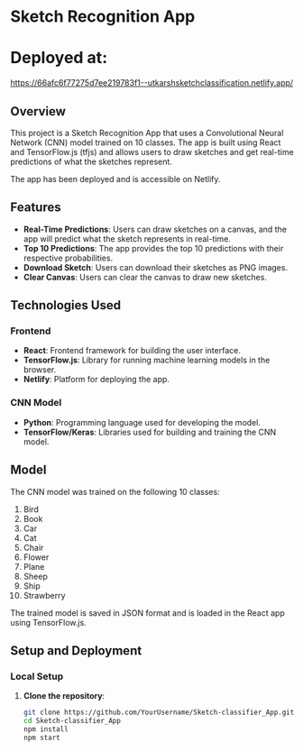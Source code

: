 # Sketch Recognition App


# Deployed at:
https://66afc6f77275d7ee219783f1--utkarshsketchclassification.netlify.app/


## Overview

This project is a Sketch Recognition App that uses a Convolutional Neural Network (CNN) model trained on 10 classes. The app is built using React and TensorFlow.js (tfjs) and allows users to draw sketches and get real-time predictions of what the sketches represent.

The app has been deployed and is accessible on Netlify.

## Features

- **Real-Time Predictions**: Users can draw sketches on a canvas, and the app will predict what the sketch represents in real-time.
- **Top 10 Predictions**: The app provides the top 10 predictions with their respective probabilities.
- **Download Sketch**: Users can download their sketches as PNG images.
- **Clear Canvas**: Users can clear the canvas to draw new sketches.

## Technologies Used

### Frontend

- **React**: Frontend framework for building the user interface.
- **TensorFlow.js**: Library for running machine learning models in the browser.
- **Netlify**: Platform for deploying the app.

### CNN Model

- **Python**: Programming language used for developing the model.
- **TensorFlow/Keras**: Libraries used for building and training the CNN model.

## Model

The CNN model was trained on the following 10 classes:

1. Bird
2. Book
3. Car
4. Cat
5. Chair
6. Flower
7. Plane
8. Sheep
9. Ship
10. Strawberry

The trained model is saved in JSON format and is loaded in the React app using TensorFlow.js.

## Setup and Deployment

### Local Setup

1. **Clone the repository**:
   ```bash
   git clone https://github.com/YourUsername/Sketch-classifier_App.git
   cd Sketch-classifier_App
   npm install
   npm start

